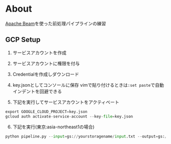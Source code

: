 # About
[Apache Beam](https://github.com/apache/beam)を使った前処理パイプラインの練習

## GCP Setup
1. サービスアカウントを作成
2. サービスアカウントに権限を付与
3. Credentialを作成しダウンロード
4. key.jsonとしてコンソールに保存
vimで貼り付けるときは`:set paste`で自動インデントを回避できる

5. 下記を実行してサービスアカウントをアクティベート
```python
export GOOGLE_CLOUD_PROJECT=key.json
gcloud auth activate-service-account --key-file=key.json
```

6. 下記を実行(東京:asia-northeast1の場合)
```python
python pipeline.py --input=gs://yourstoragename/input.txt --output=gs://yourstoragename/output.txt --region asia-northeast1
```